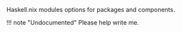 Haskell.nix modules options for packages and components.

!!! note "Undocumented"
    Please help write me.
